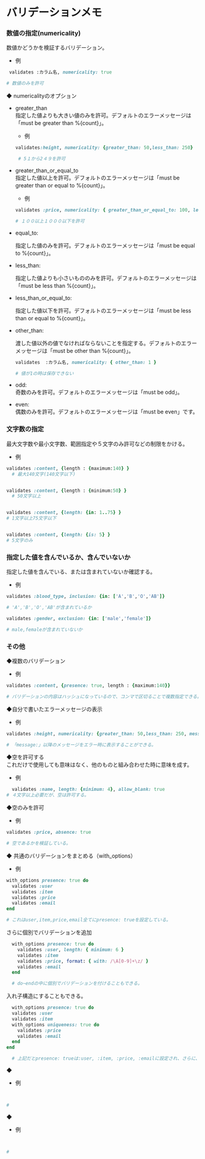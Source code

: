 # **バリデーションメモ**


###  数値の指定(numericality)

  数値かどうかを検証するバリデーション。

  * 例  
  ```ruby
   validates :カラム名, numericality: true  

  # 数値のみを許可
  ```


◆ numericalityのオプション

  * greater_than  
     指定した値よりも大きい値のみを許可。デフォルトのエラーメッセージは「must be greater than %{count}」。  

    * 例  
    ```ruby
    validates:height, numericality: {greater_than: 50,less_than: 250}

     # 5１から2４９を許可
     ```

  * greater_than_or_equal_to  
    指定した値以上を許可。デフォルトのエラーメッセージは「must be greater than or equal to %{count}」。
     
    * 例  

    ```ruby
    validates :price, numericality: { greater_than_or_equal_to: 100, less_than_or_equal_to: 1_000 }

    # １００以上１０００以下を許可
     ```

  * equal_to:  

    指定した値のみを許可。デフォルトのエラーメッセージは「must be equal to %{count}」。

  * less_than:  
  
    指定した値よりも小さいもののみを許可。デフォルトのエラーメッセージは「must be less than %{count}」。

  * less_than_or_equal_to:  

    指定した値以下を許可。デフォルトのエラーメッセージは「must be
    less than or equal to %{count}」。

  * other_than:  

    渡した値以外の値でなければならないことを指定する。デフォルトのエラーメッセージは「must be other than %{count}」。
    
    ```ruby
    validates  :カラム名, numericality: { other_than: 1 }  

    # 値が1の時は保存できない
    ```


  * odd:  
    奇数のみを許可。デフォルトのエラーメッセージは「must be odd」。  

  *  even:  
    偶数のみを許可。デフォルトのエラーメッセージは「must be even」です。



###  文字数の指定

  最大文字数や最小文字数、範囲指定や５文字のみ許可などの制限をかける。

  * 例  
  ```ruby
  validates :content, {length : {maximum:140} }
    # 最大140文字(140文字以下)


  validates :content, {length : {minimum:50} }
    # 50文字以上

  
  validates :content, {length: {in: 1..75} }
  # 1文字以上75文字以下

  
  validates :content, {length: {is: 5} }
  # 5文字のみ
  ```


###  指定した値を含んでいるか、含んでいないか  

  指定した値を含んでいる、または含まれていないか確認する。

  * 例  
  ```ruby
  validates :blood_type, inclusion: {in: ['A','B','O','AB']}

  # 'A','B','O','AB'が含まれているか

  validates :gender, exclusion: {in: ['male','female']}

  # male,femaleが含まれていないか

  ```

### その他    

◆複数のバリデーション

  * 例  
  ```ruby
  validates :content, {presence: true, length : {maximum:140}}

  # バリデーションの内容はハッシュになっているので、コンマで区切ることで複数指定できる。
  ```

◆自分で書いたエラーメッセージの表示
  * 例  
  ```ruby
  validates :height, numericality: {greater_than: 50,less_than: 250, message: " : Please input 50~250"}

  # 「message:」以降のメッセージをエラー時に表示することができる。
  ```
◆空を許可する  
   これだけで使用しても意味はなく、他のものと組み合わせた時に意味を成す。
  
  * 例  
  ```ruby
    validates :name, length: {minimum: 4}, allow_blank: true
  # ４文字以上必要だが、空は許可する。
  ```

 ◆空のみを許可 
  
  * 例  
  ```ruby
  validates :price, absence: true

  # 空であるかを検証している。
  ```

◆ 共通のバリデーションをまとめる（with_options）
  
  * 例  
  ```ruby
  with_options presence: true do
    validates :user
    validates :item
    validates :price
    validates :email
  end

  # これはuser,item,price,email全てにpresence: trueを設定している。
  ```
さらに個別でバリデーションを追加

```ruby
  with_options presence: true do
    validates :user, length: { minimum: 6 }
    validates :item
    validates :price, format: { with: /\A[0-9]+\z/ }
    validates :email
  end

  # do~endの中に個別でバリデーションを付けることもできる。
  ```

入れ子構造にすることもできる。
```ruby
  with_options presence: true do
  validates :user
  validates :item
  with_options uniqueness: true do
    validates :price
    validates :email
  end
end

  # 上記だとpresence: trueは:user, :item, :price, :emailに設定され、さらに、uniqueness: trueは:price, :emailに設定されている。
  ```


  ◆ 
  
  * 例  
  ```ruby
  

  # 
  ```

  ◆ 
  
  * 例  
  ```ruby
  

  # 
  ```